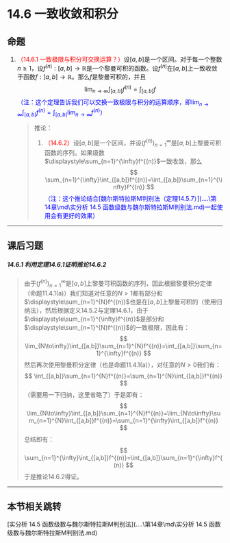 # 14.6 一致收敛和积分

## 命题

1. <font color=red>（14.6.1 一致极限与积分可交换运算？）</font>设$[a,b]$是一个区间。对于每一个整数$n\geq 1$，设$f^{(n)}:[a,b]\to\mathbb R$是一个黎曼可积的函数。设$f^{(n)}$在$[a,b]$上一致收敛于函数$f:[a,b]\to\mathbb R$。那么$f$是黎曼可积的，并且
   $$
   \lim_{n\to\infty}\int_{[a,b]}f^{(n)}=\int_{[a,b]}f
   $$
   <font color=blue>（注：这个定理告诉我们可以交换一致极限与积分的运算顺序，即$\displaystyle\lim_{n\to\infty}\int_{[a,b]}f^{(n)}=\int_{[a,b]}\lim_{n\to\infty}f^{(n)}$）</font>

   > 推论：
   >
   > 1. <font color=red>（14.6.2）</font>设$[a,b]$是一个区间，并设$(f^{(n)})_{n=1}^\infty$是$[a,b]$上黎曼可积函数的序列。如果级数$\displaystyle\sum_{n=1}^{\infty}f^{(n)}$一致收敛，那么
   >    $$
   >    \sum_{n=1}^{\infty}\int_{[a,b]}f^{(n)}=\int_{[a,b]}\sum_{n=1}^{\infty}f^{(n)}
   >    $$
   >    <font color=blue>（注：这个推论结合[魏尔斯特拉斯M判别法（定理14.5.7）](..\..\第14章\md\实分析 14.5 函数级数与魏尔斯特拉斯M判别法.md)一起使用会有更好的效果）</font>

---

## 课后习题

##### 14.6.1 利用定理14.6.1证明推论14.6.2

> 由于$(f^{(n)})_{n=1}^\infty$是$[a,b]$上黎曼可积函数的序列，因此根据黎曼积分定律（命题11.4.1(a)）我们知道对任意的$N>1$都有部分和$\displaystyle\sum_{n=1}^{N}f^{(n)}$也是在$[a,b]$上黎曼可积的（使用归纳法），然后根据定义14.5.2与定理14.6.1，由于$\displaystyle\sum_{n=1}^{\infty}f^{(n)}$是部分和$\displaystyle\sum_{n=1}^{N}f^{(n)}$的一致极限，因此有：
> $$
> \lim_{N\to\infty}\int_{[a,b]}\sum_{n=1}^{N}f^{(n)}=\int_{[a,b]}\sum_{n=1}^{\infty}f^{(n)}
> $$
> 然后再次使用黎曼积分定律（也是命题11.4.1(a)），对任意的$N>0$我们有：
> $$
> \int_{[a,b]}\sum_{n=1}^{N}f^{(n)}=\sum_{n=1}^{N}\int_{[a,b]}f^{(n)}
> $$
> （需要用一下归纳，这里省略了）于是即有：
> $$
> \lim_{N\to\infty}\int_{[a,b]}\sum_{n=1}^{N}f^{(n)}=\lim_{N\to\infty}\sum_{n=1}^{N}\int_{[a,b]}f^{(n)}=\sum_{n=1}^{\infty}\int_{[a,b]}f^{(n)}
> $$
> 总结即有：
> $$
> \sum_{n=1}^{\infty}\int_{[a,b]}f^{(n)}=\int_{[a,b]}\sum_{n=1}^{\infty}f^{(n)}
> $$
> 于是推论14.6.2得证。

---

## 本节相关跳转

[实分析 14.5 函数级数与魏尔斯特拉斯M判别法](..\..\第14章\md\实分析 14.5 函数级数与魏尔斯特拉斯M判别法.md)
